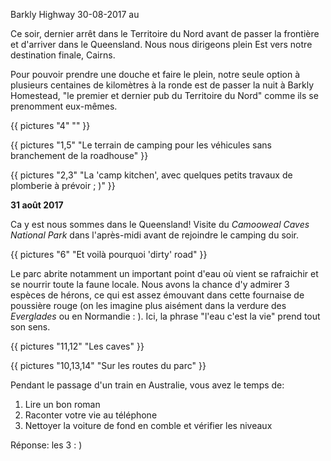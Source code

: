 Barkly Highway
30-08-2017
au

Ce soir, dernier arrêt dans le Territoire du Nord avant de passer la frontière et d'arriver dans le Queensland. Nous nous dirigeons plein Est vers notre destination finale, Cairns.

Pour pouvoir prendre une douche et faire le plein, notre seule option à plusieurs centaines de kilomètres à la ronde est de passer la nuit à Barkly Homestead, "le premier et dernier pub du Territoire du Nord" comme ils se prenomment eux-mêmes.

{{ pictures "4" "" }}

{{ pictures "1,5" "Le terrain de camping pour les véhicules sans branchement de la roadhouse" }}

{{ pictures "2,3" "La 'camp kitchen', avec quelques petits travaux de plomberie à prévoir ; )" }}


**31 août 2017**

Ca y est nous sommes dans le Queensland! Visite du *Camooweal Caves National Park* dans l'après-midi avant de rejoindre le camping du soir.

{{ pictures "6" "Et voilà pourquoi 'dirty' road" }}

Le parc abrite notamment un important point d'eau où vient se rafraichir et se nourrir toute la faune locale. Nous avons la chance d'y admirer 3 espèces de hérons, ce qui est assez émouvant dans cette fournaise de poussière rouge (on les imagine plus aisément dans la verdure des *Everglades* ou en Normandie : ). Ici, la phrase "l'eau c'est la vie" prend tout son sens.

{{ pictures "11,12" "Les caves" }}

{{ pictures "10,13,14" "Sur les routes du parc" }}

<div class="center">

</div>

Pendant le passage d'un train en Australie, vous avez le temps de:

1. Lire un bon roman
1. Raconter votre vie au téléphone
1. Nettoyer la voiture de fond en comble et vérifier les niveaux

Réponse: les 3 : )
